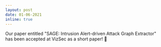 ```yaml
---
layout: post
date: 01-06-2021
inline: true
---
```


Our paper entitled "SAGE: Intrusion Alert-driven Attack Graph Extractor" has been accepted at VizSec as a short paper! :tada:
